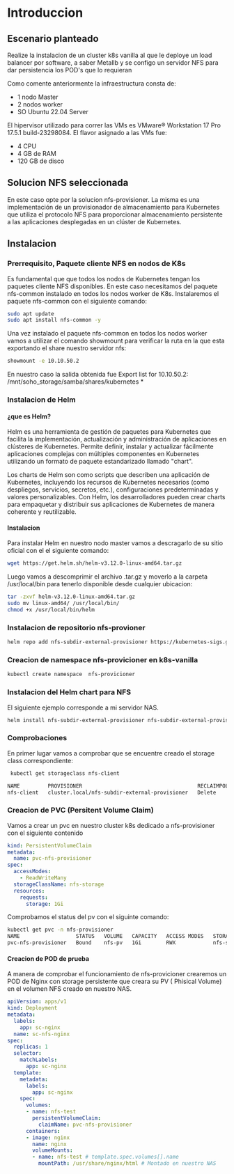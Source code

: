 # Introduccion 
## Escenario planteado
Realize la instalacion de un cluster k8s vanilla al que le deploye un load balancer por software, a saber Metallb y se configo un servidor NFS para dar persistencia los POD's que lo requieran 

  Como comente anteriormente la infraestructura consta de:

- 1 nodo Master
- 2 nodos worker
- SO Ubuntu 22.04 Server 

El hipervisor utilizado para correr las VMs es VMware® Workstation 17 Pro 17.5.1 build-23298084. El flavor asignado a las VMs fue:
  - 4 CPU
  - 4 GB de RAM
  - 120 GB de disco

## Solucion NFS seleccionada

En este caso opte por la solucion nfs-provisioner. La misma es una implementación de un provisionador de almacenamiento para Kubernetes que utiliza el protocolo NFS para proporcionar almacenamiento persistente a las aplicaciones desplegadas en un clúster de Kubernetes.

## Instalacion

### Prerrequisito, Paquete cliente NFS en nodos de K8s
Es fundamental que  que todos los nodos de Kubernetes tengan los paquetes cliente NFS disponibles.  En este caso necesitamos del paquete  nfs-common instalado en todos los nodos worker de K8s.
Instalaremos el paquete nfs-common con el siguiente comando:

```bash
sudo apt update
sudo apt install nfs-common -y
```
Una vez instalado el paquete nfs-common en todos los nodos worker vamos a utilizar el comando showmount para verificar la ruta en la que esta exportando el share  nuestro servidor nfs:

```bash
showmount -e 10.10.50.2
```
En nuestro caso la salida  obtenida  fue 
Export list for 10.10.50.2:
/mnt/soho_storage/samba/shares/kubernetes *

### Instalacion de Helm
#### ¿que es Helm?
Helm es una herramienta de gestión de paquetes para Kubernetes que facilita la implementación, actualización y administración de aplicaciones en clústeres de Kubernetes. Permite definir, instalar y actualizar fácilmente aplicaciones complejas con múltiples componentes en Kubernetes utilizando un formato de paquete estandarizado llamado "chart".

Los charts de Helm son como scripts que describen una aplicación de Kubernetes, incluyendo los recursos de Kubernetes necesarios (como despliegos, servicios, secretos, etc.), configuraciones predeterminadas y valores personalizables. Con Helm, los desarrolladores pueden crear charts para empaquetar y distribuir sus aplicaciones de Kubernetes de manera coherente y reutilizable.

#### Instalacion

Para instalar Helm en nuestro nodo master  vamos a descragarlo de su sitio oficial con el el siguiente comando:

```bash
wget https://get.helm.sh/helm-v3.12.0-linux-amd64.tar.gz
```
Luego vamos a descomprimir el archivo .tar.gz y moverlo a la carpeta /usr/local/bin para tenerlo disponible desde cualquier ubicacion:

```bash
tar -zxvf helm-v3.12.0-linux-amd64.tar.gz
sudo mv linux-amd64/ /usr/local/bin/
chmod +x /usr/local/bin/helm
```
### Instalacion de repositorio nfs-provioner
```bash
helm repo add nfs-subdir-external-provisioner https://kubernetes-sigs.github.io/nfs-subdir-external-provisioner
```
### Creacion de namespace nfs-provicioner en k8s-vanilla
```bash
kubectl create namespace  nfs-provicioner
```
### Instalacion del Helm chart para NFS

El siguiente ejemplo corresponde a mi servidor NAS.
```bash
helm install nfs-subdir-external-provisioner nfs-subdir-external-provisioner/nfs-subdir-external-provisioner --set nfs.server=10.10.150.2 --set nfs.path=/nfs/kubernetes --set storageClass.onDelete=true
```

### Comprobaciones 

En primer lugar vamos a comprobar que se encuentre creado el storage class correspondiente:
```bash
 kubectl get storageclass nfs-client
```
```bash
NAME         PROVISIONER                                     RECLAIMPOLICY   VOLUMEBINDINGMODE   ALLOWVOLUMEEXPANSION   AGE
nfs-client   cluster.local/nfs-subdir-external-provisioner   Delete          Immediate           true                   27h
```

### Creacion de PVC (Persitent Volume Claim)

Vamos a crear un pvc en nuestro cluster k8s dedicado a nfs-provisioner con el siguiente contenido

```yaml
kind: PersistentVolumeClaim
metadata:
  name: pvc-nfs-provisioner
spec:
  accessModes:
    - ReadWriteMany
  storageClassName: nfs-storage
  resources:
    requests:
      storage: 1Gi
```

Comprobamos el status del pv con el siguinte comando:
```bash
kubectl get pvc -n nfs-provisioner
NAME                  STATUS   VOLUME   CAPACITY   ACCESS MODES   STORAGECLASS   VOLUMEATTRIBUTESCLASS   AGE
pvc-nfs-provisioner   Bound    nfs-pv   1Gi        RWX            nfs-storage    <unset>                 27h
```

#### Creacion de POD de prueba

A manera de comprobar el funcionamiento de nfs-provicioner crearemos un POD de Nginx con storage persistente que creara su PV ( Phisical Volume) en el volumen NFS creado en nuestro NAS.

```yaml
apiVersion: apps/v1
kind: Deployment
metadata:
  labels:
    app: sc-nginx
  name: sc-nfs-nginx
spec:
  replicas: 1
  selector:
    matchLabels:
      app: sc-nginx
  template:
    metadata:
      labels:
        app: sc-nginx
    spec:
      volumes:
      - name: nfs-test
        persistentVolumeClaim:
          claimName: pvc-nfs-provisioner
      containers:
      - image: nginx
        name: nginx
        volumeMounts:
        - name: nfs-test # template.spec.volumes[].name
          mountPath: /usr/share/nginx/html # Montado en nuestro NAS
```













